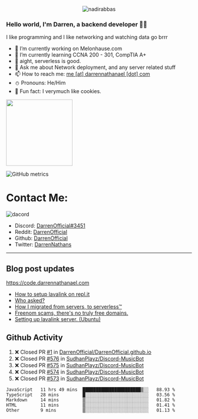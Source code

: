 <p align="center"> <img src="https://komarev.com/ghpvc/?username=DarrenOfficial&label=Profile%20views&color=0e75b6&style=flat" alt="nadirabbas" /> </p>

### Hello world, I'm Darren, a backend developer 👨‍💻
I like programming and I like networking and watching data go brrr



- 🔭 I’m currently working on Melonhause.com 
- 🌴 I’m currently learning CCNA 200 - 301, CompTIA A+ 
- 🚀 aight, serverless is good.
- 💬 Ask me about Network deployment, and any server related stuff 
- 📫 How to reach me: [me [at] darrennathanael [dot] com](mailto:me@darrennathanael.com) 
- ⛄️ Pronouns: He/Him 
- 🍪 Fun fact: I verymuch like cookies. 



<img float="center" height="180em" src="https://github-readme-stats.vercel.app/api?hide_border=true&username=DarrenOfficial&show_icons=true&count_private=true&bg_color=00000000&title_color=7F7F7F&icon_color=7F7F7F&text_color=7F7F7F" />


![GitHub metrics](https://metrics.lecoq.io/DarrenOfficial)  


# Contact Me:

![dacord](https://discord.c99.nl/widget/theme-4/508296903960821771.png)

- Discord: [DarrenOfficial#3451](https://discord.com/users/508296903960821771)
- Reddit: [DarrenOfficial](https://reddit.com/u/DarrenOfficiallol)
- Github: [DarrenOfficial](https://github.com/DarrenOfficial)
- Twitter: [DarrenNathans](https://twitter.com/DarrenNathans)


---
## Blog post updates
https://code.darrennathanael.com
<!-- BLOG-POST-LIST:START -->
- [How to setup lavalink on repl.it](https://code.darrennathanael.com/how-to-setup-lavalink-on-replit)
- [Who asked?](https://code.darrennathanael.com/who-asked)
- [How I migrated from servers, to serverless™](https://code.darrennathanael.com/how-i-migrated-from-servers-to-serverlesstm)
- [Freenom scams, there&#39;s no truly free domains.](https://code.darrennathanael.com/freenom-scams-theres-no-truly-free-domains)
- [Setting up lavalink server. &lpar;Ubuntu&rpar;](https://code.darrennathanael.com/setting-up-lavalink-server-ubuntu)
<!-- BLOG-POST-LIST:END -->


## Github Activity
<!--START_SECTION:activity-->
1. ❌ Closed PR [#1](https://github.com/DarrenOfficial/DarrenOfficial.github.io/pull/1) in [DarrenOfficial/DarrenOfficial.github.io](https://github.com/DarrenOfficial/DarrenOfficial.github.io)
2. ❌ Closed PR [#576](https://github.com/SudhanPlayz/Discord-MusicBot/pull/576) in [SudhanPlayz/Discord-MusicBot](https://github.com/SudhanPlayz/Discord-MusicBot)
3. ❌ Closed PR [#575](https://github.com/SudhanPlayz/Discord-MusicBot/pull/575) in [SudhanPlayz/Discord-MusicBot](https://github.com/SudhanPlayz/Discord-MusicBot)
4. ❌ Closed PR [#574](https://github.com/SudhanPlayz/Discord-MusicBot/pull/574) in [SudhanPlayz/Discord-MusicBot](https://github.com/SudhanPlayz/Discord-MusicBot)
5. ❌ Closed PR [#573](https://github.com/SudhanPlayz/Discord-MusicBot/pull/573) in [SudhanPlayz/Discord-MusicBot](https://github.com/SudhanPlayz/Discord-MusicBot)
<!--END_SECTION:activity-->


<!--START_SECTION:waka-->
```text
JavaScript   11 hrs 49 mins  ██████████████████████▒░░   88.93 % 
TypeScript   28 mins         █░░░░░░░░░░░░░░░░░░░░░░░░   03.56 % 
Markdown     14 mins         ▒░░░░░░░░░░░░░░░░░░░░░░░░   01.82 % 
HTML         11 mins         ▒░░░░░░░░░░░░░░░░░░░░░░░░   01.41 % 
Other        9 mins          ▒░░░░░░░░░░░░░░░░░░░░░░░░   01.13 % 
```
<!--END_SECTION:waka-->
